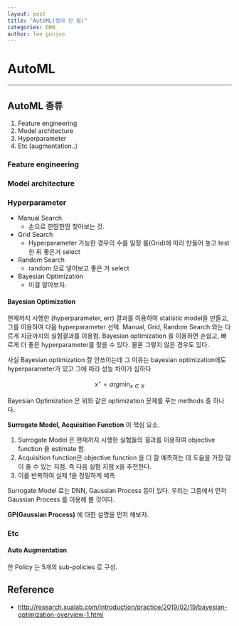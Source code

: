```yaml
---
layout: post
title: "AutoML(정리 안 됨)"
categories: DNN
author: lee gunjun
---
```


# AutoML
----

## AutoML 종류

1. Feature engineering
2. Model architecture
3. Hyperparameter
4. Etc (augmentation..)

### Feature engineering

### Model architecture

### Hyperparameter

* Manual Search
    * 손으로 한땀한땀 찾아보는 것.
* Grid Search
    * Hyperparameter 가능한 경우의 수를 일정 룰(Grid)에 따라 만들어 놓고 test 한 뒤 좋은거 select
* Random Search
    * random 으로 넣어보고 좋은 거 select
* Bayesian Optimization
    * 이걸 알아보자.

#### Bayesian Optimization

현재까지 시행한  (hyperparameter, err) 결과를 이용하여 statistic model을 만들고, 그를 이용하여 다음 hyperparameter 선택. Manual, Grid, Random Search 와는 다르게 지금까지의 실험결과를 이용함. Bayesian optimization 을 이용하면 손쉽고, 빠르게 더 좋은 hyperparameter를 찾을 수 있다. 물론 그렇지 않은 경우도 있다.

사실 Bayesian optimization 잘 안쓰이는데 그 이유는 bayesian optimization에도 hyperparameter가 있고 그에 따라 성능 차이가 심하다

$$x^\star = arg\min_{x \in X}$$

Bayesian Optimization 은 위와 같은 optimization 문제를 푸는 methods 중 하나다.

**Surrogate Model, Acquisition Function** 이 핵심 요소.

1. Surrogate Model 은 현재까지 시행한 실험들의 결과를 이용하여 objective function 을 estimate 함.
2. Acquisition function은 objective function 을 더 잘 예측하는 데 도움을 가장 많이 줄 수 있는 지점. 즉 다음 실험 지점 x을 추천한다.
3. 이를 반복하여 실제 f을 정밀하게 예측

Surrogate Model 로는 DNN, Gaussian Process 등이 있다. 우리는 그중에서 먼저 Gaussian Process 를 이용해 볼 것이다.

**GP(Gaussian Process)** 에 대한 설명을 먼저 해보자.




### Etc

#### Auto Augmentation

한 Policy 는 5개의 sub-policies 로 구성.

## Reference

* http://research.sualab.com/introduction/practice/2019/02/19/bayesian-optimization-overview-1.html